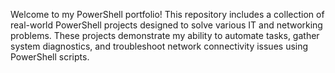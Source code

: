 Welcome to my PowerShell portfolio! 
This repository includes a collection of real-world PowerShell projects designed to solve various IT and networking problems. 
These projects demonstrate my ability to automate tasks, gather system diagnostics, and troubleshoot network connectivity issues using PowerShell scripts.
